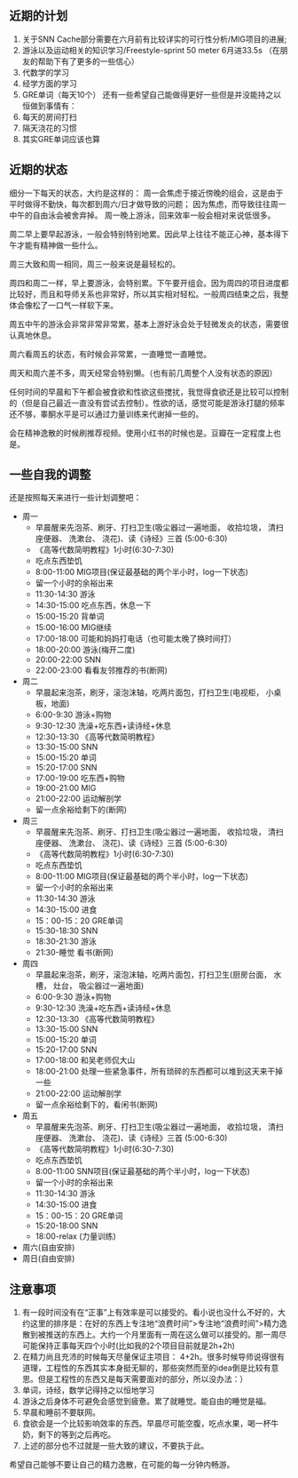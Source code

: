 ## 近期的计划

1. 关于SNN Cache部分需要在六月前有比较详实的可行性分析/MIG项目的进展;
2. 游泳以及运动相关的知识学习/Freestyle-sprint 50 meter 6月进33.5s （在朋友的帮助下有了更多的一些信心）
3. 代数学的学习
4. 经学方面的学习
5. GRE单词（每天10个）
还有一些希望自己能做得更好一些但是并没能持之以恒做到事情有：
1. 每天的房间打扫
2. 隔天浇花的习惯
3. 其实GRE单词应该也算

## 近期的状态
细分一下每天的状态，大约是这样的：
周一会焦虑于接近傍晚的组会，这是由于平时做得不勤快，每次都到周六/日才做导致的问题；
因为焦虑，而导致往往周一中午的自由泳会被舍弃掉。
周一晚上游泳，回来效率一般会相对来说低很多。

周二早上要早起游泳，一般会特别特别地累。因此早上往往不能正心神，基本得下午才能有精神做一些什么。

周三大致和周一相同，周三一般来说是最轻松的。

周四和周二一样，早上要游泳，会特别累。下午要开组会。因为周四的项目进度都比较好，而且和导师关系也非常好，所以其实相对轻松。一般周四结束之后，我整体会像松了一口气一样软下来。

周五中午的游泳会非常非常非常累，基本上游好泳会处于轻微发炎的状态，需要很认真地休息。

周六看周五的状态，有时候会非常累，一直睡觉一直睡觉。

周天和周六差不多，周天经常会特别懒。（也有前几周整个人没有状态的原因）

任何时间的早晨和下午都会被食欲和性欲这些搅扰，我觉得食欲还是比较可以控制的（但是自己最近一直没有尝试去控制）。性欲的话，感觉可能是游泳打腿的频率还不够，睾酮水平是可以通过力量训练来代谢掉一些的。

会在精神逸散的时候刷推荐视频。使用小红书的时候也是。豆瓣在一定程度上也是。

## 一些自我的调整
还是按照每天来进行一些计划调整吧：
* 周一
  * 早晨醒来先泡茶、刷牙、打扫卫生(吸尘器过一遍地面， 收拾垃圾， 清扫座便器、 洗漱台、 浇花)、读《诗经》三首 (5:00-6:30)
  * 《高等代数简明教程》1小时(6:30-7:30)
  * 吃点东西垫饥
  * 8:00-11:00 MIG项目(保证最基础的两个半小时，log一下状态)
  * 留一个小时的余裕出来
  * 11:30-14:30 游泳
  * 14:30-15:00 吃点东西，休息一下
  * 15:00-15:20 背单词
  * 15:00-16:00 MIG继续
  * 17:00-18:00 可能和妈妈打电话（也可能太晚了换时间打）
  * 18:00-20:00 游泳(梅开二度)
  * 20:00-22:00 SNN 
  * 22:00-23:00 看看友邻推荐的书(断网)
* 周二
  * 早晨起来泡茶，刷牙，滚泡沫轴，吃两片面包，打扫卫生(电视柜， 小桌板，地面)
  * 6:00-9:30 游泳+购物
  * 9:30-12:30 洗澡+吃东西+读诗经+休息
  * 12:30-13:30 《高等代数简明教程》
  * 13:30-15:00 SNN
  * 15:00-15:20 单词
  * 15:20-17:00 SNN
  * 17:00-19:00 吃东西+购物
  * 19:00-21:00 MIG
  * 21:00-22:00 运动解剖学
  * 留一点余裕给剩下的(断网)
* 周三
  * 早晨醒来先泡茶、刷牙、打扫卫生(吸尘器过一遍地面， 收拾垃圾， 清扫座便器、 洗漱台、 浇花)、读《诗经》三首 (5:00-6:30)
  * 《高等代数简明教程》1小时(6:30-7:30)
  * 吃点东西垫饥
  * 8:00-11:00 MIG项目(保证最基础的两个半小时，log一下状态)
  * 留一个小时的余裕出来
  * 11:30-14:30 游泳
  * 14:30-15:00 进食
  * 15：00-15：20 GRE单词
  * 15:30-18:30 SNN
  * 18:30-21:30 游泳
  * 21:30-睡觉 看书(断网)
* 周四
  * 早晨起来泡茶，刷牙，滚泡沫轴，吃两片面包，打扫卫生(厨房台面， 水槽， 灶台， 吸尘器过一遍地面)
  * 6:00-9:30 游泳+购物
  * 9:30-12:30 洗澡+吃东西+读诗经+休息
  * 12:30-13:30 《高等代数简明教程》
  * 13:30-15:00 SNN
  * 15:00-15:20 单词
  * 15:20-17:00 SNN
  * 17:00-18:00 和吴老师侃大山
  * 18:00-21:00 处理一些紧急事件，所有琐碎的东西都可以堆到这天来干掉一些
  * 21:00-22:00 运动解剖学
  * 留一点余裕给剩下的，看闲书(断网)
* 周五
  * 早晨醒来先泡茶、刷牙、打扫卫生(吸尘器过一遍地面， 收拾垃圾， 清扫座便器、 洗漱台、 浇花)、读《诗经》三首 (5:00-6:30)
  * 《高等代数简明教程》1小时(6:30-7:30)
  * 吃点东西垫饥
  * 8:00-11:00 SNN项目(保证最基础的两个半小时，log一下状态)
  * 留一个小时的余裕出来
  * 11:30-14:30 游泳
  * 14:30-15:00 进食
  * 15：00-15：20 GRE单词
  * 15:20-18:00 SNN
  * 18:00-relax (力量训练)
* 周六(自由安排)
* 周日(自由安排)

## 注意事项
1. 有一段时间没有在“正事”上有效率是可以接受的。看小说也没什么不好的，大约这里的排序是：在好的东西上专注地“浪费时间”>专注地“浪费时间”>精力逸散到被推送的东西上。大约一个月里面有一周在这么做可以接受的。那一周尽可能保持正事每天四个小时(比如我的2个项目目前就是2h+2h)
2. 在精力尚且充沛的时候每天尽量保证主项目： 4+2h。很多时候导师说得很有道理，工程性的东西其实本身挺无聊的，那些突然而至的idea倒是比较有意思。但是工程性的东西又是每天需要面对的部分，所以没办法：）
3. 单词，诗经，数学记得持之以恒地学习
4. 游泳之后身体不可避免会感觉到疲惫。累了就睡觉。能自由的睡觉是福。
5. 早晨和睡前不要联网。
6. 食欲会是一个比较影响效率的东西。早晨尽可能空腹，吃点水果，喝一杯牛奶，剩下的等到之后再吃。
7. 上述的部分也不过就是一些大致的建议，不要执于此。

希望自己能够不要让自己的精力逸散，在可能的每一分钟内畅游。